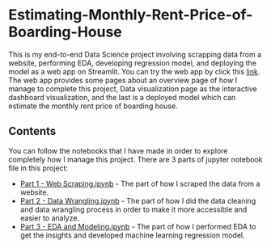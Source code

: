 # Estimating-Monthly-Rent-Price-of-Boarding-House
This is my end-to-end Data Science project involving scrapping data from a website, performing EDA, developing regression model, and deploying the model as a web app on Streamlit. You can try the web app by click this [link]([https://titods-estimating-monthly-rent-price-of-boarding-hou-app-05uoq6.streamlit.app/](https://monthlyrentpriceestimation.streamlit.app/)). The web app provides some pages about an overview page of how I manage to complete this project, Data visualization page as the interactive dashboard visualization, and the last is a deployed model which can estimate the monthly rent price of boarding house.

## Contents
You can follow the notebooks that I have made in order to explore completely how I manage this project. There are 3 parts of jupyter notebook file in this project:
- [Part 1 - Web Scraping.ipynb](https://github.com/titods/Estimating-Monthly-Rent-Price-of-Boarding-House/blob/main/Part%201%20-%20Web%20Scraping.ipynb) - The part of how I scraped the data from a website.
- [Part 2 - Data Wrangling.ipynb](https://github.com/titods/Estimating-Monthly-Rent-Price-of-Boarding-House/blob/main/Part%202%20-%20Data%20Wrangling.ipynb) - The part of how I did the data cleaning and data wrangling process in order to make it more accessible and easier to analyze.
- [Part 3 - EDA and Modeling.ipynb](https://github.com/titods/Estimating-Monthly-Rent-Price-of-Boarding-House/blob/main/Part%203%20-%20EDA%20and%20Modeling.ipynb) - The part of how I performed EDA to get the insights and developed machine learning regression model.
